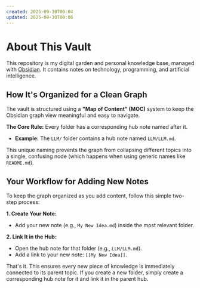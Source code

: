 ```yaml
---
created: 2025-09-30T00:04
updated: 2025-09-30T00:06
---
```

# About This Vault

This repository is my digital garden and personal knowledge base, managed with [Obsidian](https://obsidian.md/). It contains notes on technology, programming, and artificial intelligence.

## How It's Organized for a Clean Graph

The vault is structured using a **"Map of Content" (MOC)** system to keep the Obsidian graph view meaningful and easy to navigate.

**The Core Rule:** Every folder has a corresponding hub note named after it.

- **Example:** The `LLM/` folder contains a hub note named `LLM/LLM.md`.

This unique naming prevents the graph from collapsing different topics into a single, confusing node (which happens when using generic names like `README.md`).

## Your Workflow for Adding New Notes

To keep the graph organized as you add content, follow this simple two-step process:

**1. Create Your Note:**
   - Add your new note (e.g., `My New Idea.md`) inside the most relevant folder.

**2. Link It in the Hub:**
   - Open the hub note for that folder (e.g., `LLM/LLM.md`).
   - Add a link to your new note: `[[My New Idea]]`.

That's it. This ensures every new piece of knowledge is immediately connected to its parent topic. If you create a new folder, simply create a corresponding hub note for it and link it in the parent hub.